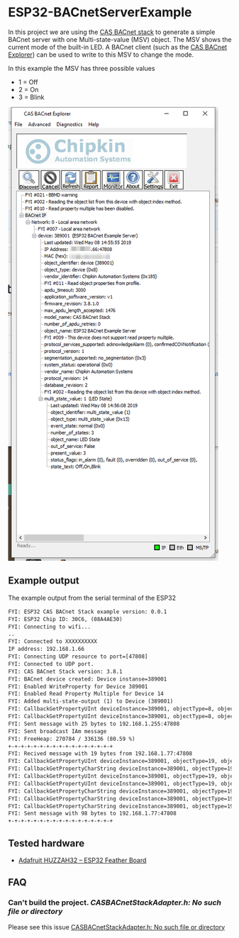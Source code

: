 # ESP32-BACnetServerExample

In this project we are using the [CAS BACnet stack](https://www.bacnetstack.com/) to generate a simple BACnet server with one Multi-state-value (MSV) object. The MSV shows the current mode of the built-in LED. A BACnet client (such as the [CAS BACnet Explorer](https://store.chipkin.com/products/tools/cas-bacnet-explorer)) can be used to write to this MSV to change the mode.

In this example the MSV has three possible values

- 1 = Off
- 2 = On
- 3 = Blink

![Preview of the CAS BACnet Explorer](/docs/CASBACnetExplorer.png?raw=true "Preview of the CAS BACnet Explorer")

## Example output

The example output from the serial terminal of the ESP32

```txt
FYI: ESP32 CAS BACnet Stack example version: 0.0.1
FYI: ESP32 Chip ID: 30C6, (08A4AE30)
FYI: Connecting to wifi...
..
FYI: Connected to XXXXXXXXXX
IP address: 192.168.1.66
FYI: Connecting UDP resource to port=[47808]
FYI: Connected to UDP port.
FYI: CAS BACnet Stack version: 3.8.1
FYI: BACnet device created: Device instanse=389001
FYI: Enabled WriteProperty for Device 389001
FYI: Enabled Read Property Multiple for Device 14
FYI: Added multi-state-output (1) to Device (389001)
FYI: CallbackGetPropertyUInt deviceInstance=389001, objectType=8, objectInstance=389001, propertyIdentifier=62
FYI: CallbackGetPropertyUInt deviceInstance=389001, objectType=8, objectInstance=389001, propertyIdentifier=120
FYI: Sent message with 25 bytes to 192.168.1.255:47808
FYI: Sent broadcast IAm message
FYI: FreeHeap: 270784 / 336136 (80.59 %)
+-+-+-+-+-+-+-+-+-+-+-+-+-+-+-+-+
FYI: Recived message with 19 bytes from 192.168.1.77:47808
FYI: CallbackGetPropertyUInt deviceInstance=389001, objectType=19, objectInstance=1, propertyIdentifier=74
FYI: CallbackGetPropertyCharString deviceInstance=389001, objectType=19, objectInstance=1, propertyIdentifier=77
FYI: CallbackGetPropertyUInt deviceInstance=389001, objectType=19, objectInstance=1, propertyIdentifier=85
FYI: CallbackGetPropertyUInt deviceInstance=389001, objectType=19, objectInstance=1, propertyIdentifier=110
FYI: CallbackGetPropertyCharString deviceInstance=389001, objectType=19, objectInstance=1, propertyIdentifier=110
FYI: CallbackGetPropertyCharString deviceInstance=389001, objectType=19, objectInstance=1, propertyIdentifier=110
FYI: CallbackGetPropertyCharString deviceInstance=389001, objectType=19, objectInstance=1, propertyIdentifier=110
FYI: Sent message with 98 bytes to 192.168.1.77:47808
+-+-+-+-+-+-+-+-+-+-+-+-+-+-+-+-+

```

## Tested hardware

- [Adafruit HUZZAH32 – ESP32 Feather Board](https://www.adafruit.com/product/3405)

## FAQ

### Can't build the project. *CASBACnetStackAdapter.h: No such file or directory*

Please see this issue [CASBACnetStackAdapter.h: No such file or directory](https://github.com/chipkin/ESP32-BACnetServerExample/issues/1)
